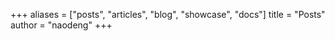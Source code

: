 +++
aliases = ["posts", "articles", "blog", "showcase", "docs"]
title = "Posts"
author = "naodeng"
+++
